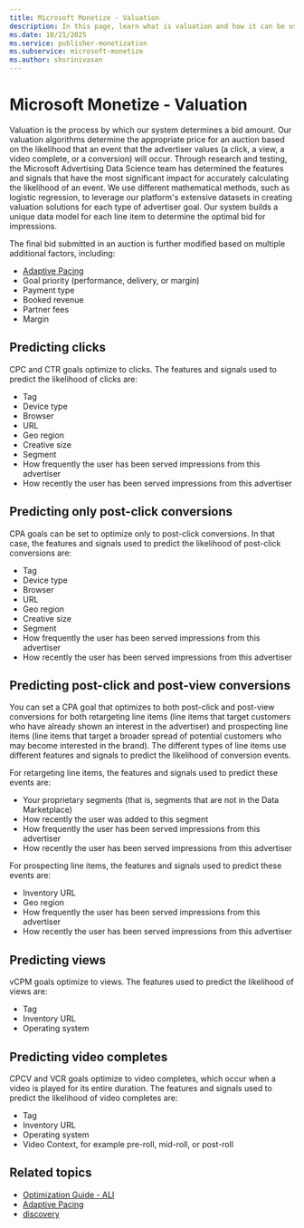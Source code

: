 ```yaml
---
title: Microsoft Monetize - Valuation
description: In this page, learn what is valuation and how it can be used to determine bid amount. 
ms.date: 10/21/2025
ms.service: publisher-monetization
ms.subservice: microsoft-monetize
ms.author: shsrinivasan
---
```



# Microsoft Monetize - Valuation

Valuation is the process by which our system determines a bid amount. Our valuation algorithms determine the appropriate price for an auction based on the likelihood that an event that the advertiser values (a click, a view, a video complete, or a conversion) will occur. Through research and testing, the Microsoft Advertising Data Science team has determined the features and signals that have the most significant impact for accurately calculating the likelihood of an event. We use different mathematical methods, such as logistic regression, to leverage our platform's extensive datasets in creating valuation solutions for each type of advertiser goal. Our system builds a unique data model for each line item to determine the optimal bid for impressions.

The final bid submitted in an auction is further modified based on multiple additional factors, including:

- [Adaptive Pacing](adaptive-pacing.md)
- Goal priority (performance, delivery, or margin)
- Payment type
- Booked revenue
- Partner fees
- Margin

## Predicting clicks

CPC and CTR goals optimize to clicks. The features and signals used to predict the likelihood of clicks are:

- Tag
- Device type
- Browser
- URL
- Geo region
- Creative size
- Segment
- How frequently the user has been served impressions from this advertiser
- How recently the user has been served impressions from this advertiser

## Predicting only post-click conversions

CPA goals can be set to optimize only to post-click conversions. In that case, the features and signals used to predict the likelihood of post-click conversions are:

- Tag
- Device type
- Browser
- URL
- Geo region
- Creative size
- Segment
- How frequently the user has been served impressions from this advertiser
- How recently the user has been served impressions from this advertiser

## Predicting post-click and post-view conversions

You can set a CPA goal that optimizes to both post-click and post-view conversions for both retargeting line items (line items that target customers who have already shown an interest in the advertiser) and prospecting line items (line items that target a broader spread of potential customers who may become interested in the brand). The different types of line items use different features and signals to predict the likelihood of conversion events.

For retargeting line items, the features and signals used to predict these events are:

- Your proprietary segments (that is, segments that are not in the Data Marketplace)
- How recently the user was added to this segment
- How frequently the user has been served impressions from this advertiser
- How recently the user has been served impressions from this advertiser

For prospecting line items, the features and signals used to predict these events are:

- Inventory URL
- Geo region
- How frequently the user has been served impressions from this advertiser
- How recently the user has been served impressions from this advertiser

## Predicting views

vCPM goals optimize to views. The features used to predict the likelihood of views are:

- Tag
- Inventory URL
- Operating system

## Predicting video completes

CPCV and VCR goals optimize to video completes, which occur when a video is played for its entire duration. The features and signals used to predict the likelihood of video completes are:

- Tag
- Inventory URL
- Operating system
- Video Context, for example pre-roll, mid-roll, or post-roll

## Related topics

- [Optimization Guide - ALI](optimization-guide-ali.md)
- [Adaptive Pacing](adaptive-pacing.md)
- [discovery](discovery.md)